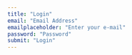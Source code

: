 ```yaml
---
title: "Login"
email: "Email Address"
emailplaceholder: "Enter your e-mail"
password: "Password"
submit: "Login"
---
```



